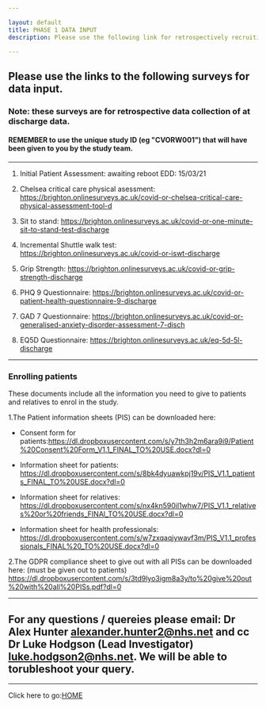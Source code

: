 ```yaml
---

layout: default
title: PHASE 1 DATA INPUT
description: Please use the following link for retrospectively recruiting patients. These surveys are for DISCHARGE data.

---
```


## Please use the links to the following surveys for data input. 
### Note: these surveys are for retrospective data collection of at discharge data.  

#### REMEMBER to use the unique study ID (eg "CVORW001") that will have been given to you by the study team. 

------------------

1. Initial Patient Assessment: awaiting reboot EDD: 15/03/21
  
  
2. Chelsea critical care physical asessment: <https://brighton.onlinesurveys.ac.uk/covid-or-chelsea-critical-care-physical-assessment-tool-d>
  
  
3. Sit to stand: <https://brighton.onlinesurveys.ac.uk/covid-or-one-minute-sit-to-stand-test-discharge>


4. Incremental Shuttle walk test: <https://brighton.onlinesurveys.ac.uk/covid-or-iswt-discharge>
  

5. Grip Strength: <https://brighton.onlinesurveys.ac.uk/covid-or-grip-strength-discharge>
  

6. PHQ 9 Questionnaire: <https://brighton.onlinesurveys.ac.uk/covid-or-patient-health-questionnaire-9-discharge>
  
  
7. GAD 7 Questionnaire: <https://brighton.onlinesurveys.ac.uk/covid-or-generalised-anxiety-disorder-assessment-7-disch>
  

8. EQ5D Questionnaire: <https://brighton.onlinesurveys.ac.uk/eq-5d-5l-discharge>


-------------------

### Enrolling patients 
 
These documents include all the information you need to give to patients and relatives to enrol in the study.

1.The Patient information sheets (PIS) can be downloaded here:
 
- Consent form for patients:<https://dl.dropboxusercontent.com/s/y7th3h2m6ara9i9/Patient%20Consent%20Form_V1.1_FINAL_TO%20USE.docx?dl=0>
 
 - Information sheet for patients: <https://dl.dropboxusercontent.com/s/8bk4dyuawkpj19v/PIS_V1.1_patients_FINAL_TO%20USE.docx?dl=0>
 
 - Information sheet for relatives: <https://dl.dropboxusercontent.com/s/nx4kn590il1whw7/PIS_V1.1_relatives%20or%20friends_FINAl_TO%20USE.docx?dl=0>
 
 - Information sheet for health professionals: <https://dl.dropboxusercontent.com/s/w7zxqaqjywavf3m/PIS_V1.1_professionals_FINAL%20_TO%20USE.docx?dl=0>
 
2.The GDPR compliance sheet to give out with all PISs can be downloaded here: (must be given out to patients)
   <https://dl.dropboxusercontent.com/s/3td9lyo3igm8a3y/to%20give%20out%20with%20all%20PISs.pdf?dl=0>
     
     
--------------------  
   
## For any questions / quereies please email: Dr Alex Hunter <alexander.hunter2@nhs.net> and cc Dr Luke Hodgson (Lead Investigator) <luke.hodgson2@nhs.net>. We will be able to torubleshoot your query. 

---------------
  
Click here to go:[HOME](./index.md)
